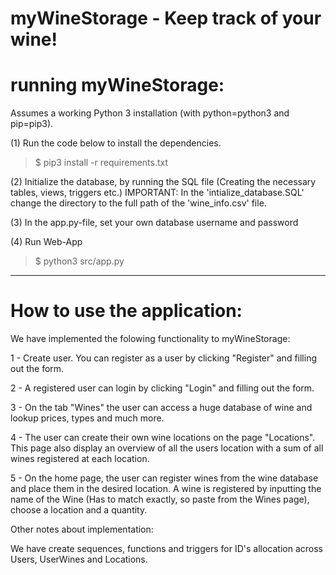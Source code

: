 # myWineStorage - Keep track of your wine!

# running myWineStorage:
Assumes a working Python 3 installation (with python=python3 and pip=pip3).

(1) Run the code below to install the dependencies.
>$ pip3 install -r requirements.txt

(2) Initialize the database, by running the SQL file (Creating the necessary tables, views, triggers etc.) 
IMPORTANT: In the 'intialize_database.SQL' change the directory to the full path of the 'wine_info.csv' file. 

(3) In the app.py-file, set your own database username and password

(4) Run Web-App
>$ python3 src/app.py


----------------------------------------------------------------------------------------------

# How to use the application:

We have implemented the folowing functionality to myWineStorage:

1 - Create user. You can register as a user by clicking "Register" and filling out the form.

2 - A registered user can login by clicking "Login" and filling out the form.

3 - On the tab "Wines" the user can access a huge database of wine and lookup prices, types and much more. 

4 - The user can create their own wine locations on the page "Locations". This page also display an overview of all the users location with a sum of all wines registered at each location. 

5 - On the home page, the user can register wines from the wine database and place them in the desired location. A wine is registered by inputting the name of the Wine (Has to match exactly, so paste from the Wines page), choose a location and a quantity.


Other notes about implementation:

We have create sequences, functions and triggers for ID's allocation across Users, UserWines and Locations.